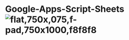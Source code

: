 # Google-Apps-Script-Sheets![flat,750x,075,f-pad,750x1000,f8f8f8](https://github.com/user-attachments/assets/4d9ab047-17aa-4951-982d-9b6376b37364)
